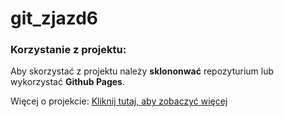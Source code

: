# git_zjazd6

### Korzystanie z projektu:
Aby skorzystać z projektu należy **sklononwać** repozyturium lub wykorzystać __Github Pages__.

Więcej o projekcie:
[Kliknij tutaj, aby zobaczyć więcej](https://www.wsb.pl)
